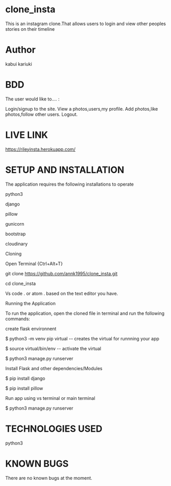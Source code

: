 # clone_insta

This is an instagram clone.That allows users to login and view other peoples stories on their timeline
# Author
kabui kariuki
# BDD
The user would like to.... :

Login/signup to the site.
View a photos,users,my profile.
Add photos,like photos,follow other users.
Logout.

# LIVE LINK
https://rileyinsta.herokuapp.com/

# SETUP AND INSTALLATION
The application requires the following installations to operate

python3

django

pillow

gunicorn

bootstrap

cloudinary

Cloning

Open Terminal {Ctrl+Alt+T}

git clone https://github.com/annk1995/clone_insta.git

cd clone_insta

Vs code . or atom . based on the text editor you have.

Running the Application

To run the application, open the cloned file in terminal and run the following commands:

create flask environnent

 $  python3 -m venv pip virtual -- creates the virtual for runnning your app  
 
 $ source virtual/bin/env  -- activate  the virtual
 
 $ python3 manage.py runserver
 
Install Flask and other dependencies/Modules

  $ pip install django
  
  $ pip install pillow
  
Run app using vs terminal or main terminal

  $ python3 manage.py runserver
  
# TECHNOLOGIES USED
python3

# KNOWN BUGS 
There are no known bugs at the moment.




